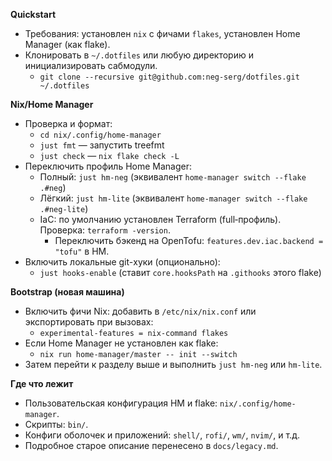 **Quickstart**

- Требования: установлен `nix` с фичами `flakes`, установлен Home Manager (как flake).
- Клонировать в `~/.dotfiles` или любую директорию и инициализировать сабмодули.
  - `git clone --recursive git@github.com:neg-serg/dotfiles.git ~/.dotfiles`

**Nix/Home Manager**

- Проверка и формат:
  - `cd nix/.config/home-manager`
  - `just fmt` — запустить treefmt
  - `just check` — `nix flake check -L`
- Переключить профиль Home Manager:
  - Полный: `just hm-neg` (эквивалент `home-manager switch --flake .#neg`)
  - Лёгкий: `just hm-lite` (эквивалент `home-manager switch --flake .#neg-lite`)
  - IaC: по умолчанию установлен Terraform (full‑профиль). Проверка: `terraform -version`.
    - Переключить бэкенд на OpenTofu: `features.dev.iac.backend = "tofu"` в HM.
- Включить локальные git-хуки (опционально):
  - `just hooks-enable` (ставит `core.hooksPath` на `.githooks` этого flake)

**Bootstrap (новая машина)**

- Включить фичи Nix: добавить в `/etc/nix/nix.conf` или экспортировать при вызовах:
  - `experimental-features = nix-command flakes`
- Если Home Manager не установлен как flake:
  - `nix run home-manager/master -- init --switch`
- Затем перейти к разделу выше и выполнить `just hm-neg` или `hm-lite`.

**Где что лежит**

- Пользовательская конфигурация HM и flake: `nix/.config/home-manager`.
- Скрипты: `bin/`.
- Конфиги оболочек и приложений: `shell/`, `rofi/`, `wm/`, `nvim/`, и т.д.
- Подробное старое описание перенесено в `docs/legacy.md`.
